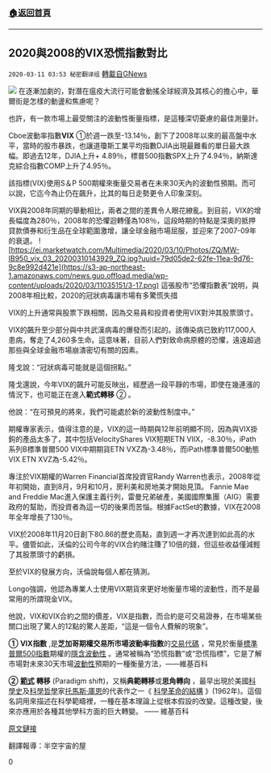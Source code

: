 ###  [:house:返回首頁](https://github.com/ourhimalayas/txt)
---

## 2020與2008的VIX恐慌指數對比
`2020-03-11 03:53 秘密翻译组` [轉載自GNews](https://gnews.org/zh-hant/138532/)

![](https://s3-ap-northeast-1.amazonaws.com/news.guo.offload.media/wp-content/uploads/2020/03/11035049/2-36.png)
在逐漸加劇的，對潛在瘟疫大流行可能會動搖全球經濟及其核心的擔心中，華爾街是怎樣的動盪和焦慮呢？

也許，有一款市場上最受關注的波動性衡量指標，是這種深切憂慮的最佳測量計。

Cboe波動率指數**VIX** ①於週一跌至-13.14％，創下了2008年以來的最高盤中水平，當時的股市暴跌，也讓道瓊斯工業平均指數DJIA出現最難看的單日最大跌幅。即過去12年，DJIA上升+ 4.89％，標普500指數SPX上升了4.94％，納斯達克綜合指數COMP上升了4.95％。

該指標(VIX)使用S＆P 500期權來衡量交易者在未來30天內的波動性預期。而可以說，它迄今為止仍在飆升，比其的每日走勢更令人印象深刻。

VIX與2008年同期的舉動相比，兩者之間的差異令人眼花繚亂。到目前，VIX的增長幅度為280％，2008年的恐懼迴轉僅為108％，這段時期的特點是深奧的抵押貸款債券和衍生品在全球範圍激增，讓全球金融市場屈服，並迎來了2007-09年的衰退。
![https://ei.marketwatch.com/Multimedia/2020/03/10/Photos/ZQ/MW-IB950_vix_03_20200310143929_ZQ.jpg?uuid=79d05de2-62fe-11ea-9d76-9c8e992d421e](https://s3-ap-northeast-1.amazonaws.com/news.guo.offload.media/wp-content/uploads/2020/03/11035151/3-17.png)
這張股市“恐懼指數表”說明，與2008年相比較，2020的冠狀病毒讓市場有多驚慌失措

VIX的上升通常與股票下跌相關，因為交易員和投資者使用VIX對沖其股票頭寸。

VIX的飆升至少部分與中共武漢病毒的爆發而引起的。該傳染病已致約117,000人患病，奪走了4,260多生命。這意味著，目前人們對致命病原體的恐懼，遠遠超過那些與全球金融市場崩潰密切有關的因素。

隆戈說：“冠狀病毒可能就是這個拐點。”

隆戈還說，今年VIX的飆升可能反映出，經歷過一段平靜的市場，即使在幾連漲的情況下，也可能正在進入**範式轉移** ② 。

他說：“在可預見的將來，我們可能處於新的波動性制度中。”

期權專家表示，值得注意的是，VIX的這一時期與12年前明顯不同，因為與VIX掛鉤的產品太多了，其中包括VelocityShares VIX短期ETN VIIX，-8.30％，iPath系列B標準普爾500 VIX中期期貨ETN VXZ為-3.48％，而iPath標準普爾500動態VIX ETN XVZ為-5.42％。

專注於VIX期權的Warren Financial首席投資官Randy Warren也表示，2008年從年初開始，直到8月，9月和10月，房利美和房地美才開始見頂。 Fannie Mae and Freddie Mac進入保護主義行列，雷曼兄弟破產，美國國際集團（AIG）需要政府的幫助，而投資者為這一切的後果而苦惱。根據FactSet的數據，VIX在2008年全年增長了130％。

VIX於2008年11月20日創下80.86的歷史高點，直到週一才再次達到如此高的水平。儘管如此，沃倫的公司今年的VIX合約賭注賺了10倍的錢，但這些收益僅減輕了其股票頭寸的虧損。

至於VIX的發展方向，沃倫說每個人都在猜測。

Longo強調，他認為專業人士使用VIX期貨來更好地衡量市場的波動性，而不是最常用的所謂現金VIX。

他說，VIX和VIX合約之間的價差，VIX是指數，而合約是可交易證券，在市場某些關口出現了驚人的12點的驚人差距，“這是一個令人費解的現象”。

**①** **VIX指數** ,是**芝加哥期權交易所市場波動率指數**的[交易代碼](https://zh.wikipedia.org/wiki/%E8%82%A1%E7%A5%A8%E4%BB%A3%E8%99%9F) ，常見於衡量[標準普爾500指數](https://zh.wikipedia.org/wiki/%E6%A0%87%E5%87%86%E6%99%AE%E5%B0%94500%E6%8C%87%E6%95%B0)期權的[隱含波動性](https://zh.wikipedia.org/wiki/%E9%9A%B1%E5%90%AB%E6%B3%A2%E5%8B%95%E6%80%A7) 。通常被稱為“恐慌指數”或“恐慌指標”，它是了解市場對未來30天市場[波動性](https://zh.wikipedia.org/wiki/%E6%B3%A2%E5%8A%A8%E6%80%A7)預期的一種衡量方法，——維基百科

**②** [**範式**](https://zh.wikipedia.org/wiki/%E7%AF%84%E5%BC%8F) **轉移** (Paradigm shift)，又稱**典範轉移**或**思角轉向** ，最早出現於美國[科學史](https://zh.wikipedia.org/wiki/%E7%A7%91%E5%AD%A6%E5%8F%B2)及[科學哲學](https://zh.wikipedia.org/wiki/%E7%A7%91%E5%AD%A6%E5%93%B2%E5%AD%A6)家[托馬斯·庫恩](https://zh.wikipedia.org/wiki/%E6%89%98%E9%A9%AC%E6%96%AF%C2%B7%E5%BA%93%E6%81%A9)的代表作之一《 [科學革命的結構](https://zh.wikipedia.org/wiki/%E7%A7%91%E5%AD%A6%E9%9D%A9%E5%91%BD%E7%9A%84%E7%BB%93%E6%9E%84) 》(1962年)。這個名詞用來描述在科學範疇裡，一種在基本理論上從根本假設的改變。這種改變，後來亦應用於各種其他學科方面的巨大轉變。 —— 維基百科

[原文鏈接](https://www.marketwatch.com/story/this-chart-of-the-stock-markets-fear-index-in-2020-illustrates-how-unhinged-markets-have-been-over-coronavirus-compared-to-the-2008-crisis-2020-03-10)

翻譯報導：半空宇宙的屋

0
